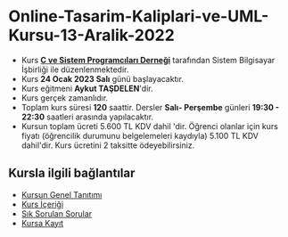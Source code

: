 # Online-Tasarim-Kaliplari-ve-UML-Kursu-13-Aralik-2022


+ Kurs [__C ve Sistem Programcıları Derneği__](http://www.csystem.org/) tarafından Sistem Bilgisayar İşbirliği ile düzenlenmektedir.
+ Kurs __24 Ocak 2023 Salı__ günü başlayacaktır.
+ Kurs eğitmeni __Aykut TAŞDELEN__'dir.
+ Kurs gerçek zamanlıdır.
+ Toplam kurs süresi __120__ saattir. Dersler __Salı- Perşembe__ günleri __19:30 - 22:30__ saatleri arasında yapılacaktır.
+ Kursun toplam ücreti 5.600 TL KDV dahil 'dir. Öğrenci olanlar için kurs fiyatı (öğrencilik durumunu belgelemeleri kaydıyla) 5.100 TL KDV dahil'dir. Kurs ücretini 2 taksitte ödeyebilirsiniz.

## Kursla ilgili bağlantılar
+ [Kursun Genel Tanıtımı](https://github.com/CSD-1993/Online-Tasarim-Kaliplari-ve-UML-Kursu-13-Aralik-2022/blob/main/kurs_tanitimi.md)
+ [Kurs İçeriği](https://github.com/CSD-1993/Online-Tasarim-Kaliplari-ve-UML-Kursu-13-Aralik-2022/blob/main/kurs_icerigi.md)
+ [Sık Sorulan Sorular](https://github.com/CSD-1993/Online-Tasarim-Kaliplari-ve-UML-Kursu-13-Aralik-2022/blob/main/sss.md)
+ [Kursa Kayıt](https://us06web.zoom.us/meeting/register/tZwkde6sqTMsGN396Quux8FdYX5WGc_cGlRI )
